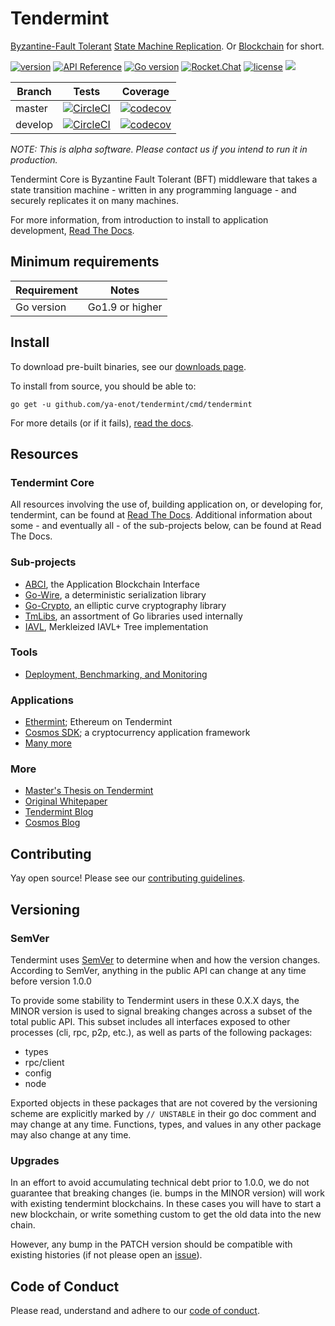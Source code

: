 # Tendermint

[Byzantine-Fault Tolerant](https://en.wikipedia.org/wiki/Byzantine_fault_tolerance)
[State Machine Replication](https://en.wikipedia.org/wiki/State_machine_replication).
Or [Blockchain](https://en.wikipedia.org/wiki/Blockchain_(database)) for short.

[![version](https://img.shields.io/github/tag/ya-enot/tendermint.svg)](https://github.com/ya-enot/tendermint/releases/latest)
[![API Reference](
https://camo.githubusercontent.com/915b7be44ada53c290eb157634330494ebe3e30a/68747470733a2f2f676f646f632e6f72672f6769746875622e636f6d2f676f6c616e672f6764646f3f7374617475732e737667
)](https://godoc.org/github.com/ya-enot/tendermint)
[![Go version](https://img.shields.io/badge/go-1.9.2-blue.svg)](https://github.com/moovweb/gvm)
[![Rocket.Chat](https://demo.rocket.chat/images/join-chat.svg)](https://cosmos.rocket.chat/)
[![license](https://img.shields.io/github/license/ya-enot/tendermint.svg)](https://github.com/ya-enot/tendermint/blob/master/LICENSE)
[![](https://tokei.rs/b1/github/ya-enot/tendermint?category=lines)](https://github.com/ya-enot/tendermint)


Branch    | Tests | Coverage
----------|-------|----------
master    | [![CircleCI](https://circleci.com/gh/ya-enot/tendermint/tree/master.svg?style=shield)](https://circleci.com/gh/ya-enot/tendermint/tree/master) | [![codecov](https://codecov.io/gh/ya-enot/tendermint/branch/master/graph/badge.svg)](https://codecov.io/gh/ya-enot/tendermint)
develop   | [![CircleCI](https://circleci.com/gh/ya-enot/tendermint/tree/develop.svg?style=shield)](https://circleci.com/gh/ya-enot/tendermint/tree/develop) | [![codecov](https://codecov.io/gh/ya-enot/tendermint/branch/develop/graph/badge.svg)](https://codecov.io/gh/ya-enot/tendermint)

_NOTE: This is alpha software. Please contact us if you intend to run it in production._

Tendermint Core is Byzantine Fault Tolerant (BFT) middleware that takes a state transition machine - written in any programming language -
and securely replicates it on many machines.

For more information, from introduction to install to application development, [Read The Docs](https://tendermint.readthedocs.io/en/master/).

## Minimum requirements

Requirement|Notes
---|---
Go version | Go1.9 or higher

## Install

To download pre-built binaries, see our [downloads page](https://tendermint.com/downloads).

To install from source, you should be able to:

`go get -u github.com/ya-enot/tendermint/cmd/tendermint`

For more details (or if it fails), [read the docs](https://tendermint.readthedocs.io/en/master/install.html).

## Resources

### Tendermint Core

All resources involving the use of, building application on, or developing for, tendermint, can be found at [Read The Docs](https://tendermint.readthedocs.io/en/master/). Additional information about some - and eventually all - of the sub-projects below, can be found at Read The Docs.

### Sub-projects

* [ABCI](http://github.com/ya-enot/abci), the Application Blockchain Interface
* [Go-Wire](http://github.com/ya-enot/go-wire), a deterministic serialization library
* [Go-Crypto](http://github.com/ya-enot/go-crypto), an elliptic curve cryptography library
* [TmLibs](http://github.com/ya-enot/tmlibs), an assortment of Go libraries used internally
* [IAVL](http://github.com/ya-enot/iavl), Merkleized IAVL+ Tree implementation

### Tools
* [Deployment, Benchmarking, and Monitoring](http://tendermint.readthedocs.io/projects/tools/en/develop/index.html#tendermint-tools)

### Applications

* [Ethermint](http://github.com/ya-enot/ethermint); Ethereum on Tendermint
* [Cosmos SDK](http://github.com/ya-enot/cosmos-sdk); a cryptocurrency application framework
* [Many more](https://tendermint.readthedocs.io/en/master/ecosystem.html#abci-applications)

### More

* [Master's Thesis on Tendermint](https://atrium.lib.uoguelph.ca/xmlui/handle/10214/9769)
* [Original Whitepaper](https://tendermint.com/static/docs/tendermint.pdf)
* [Tendermint Blog](https://blog.cosmos.network/tendermint/home)
* [Cosmos Blog](https://blog.cosmos.network)

## Contributing

Yay open source! Please see our [contributing guidelines](CONTRIBUTING.md).

## Versioning

### SemVer

Tendermint uses [SemVer](http://semver.org/) to determine when and how the version changes.
According to SemVer, anything in the public API can change at any time before version 1.0.0

To provide some stability to Tendermint users in these 0.X.X days, the MINOR version is used
to signal breaking changes across a subset of the total public API. This subset includes all
interfaces exposed to other processes (cli, rpc, p2p, etc.), as well as parts of the following packages:

- types
- rpc/client
- config
- node

Exported objects in these packages that are not covered by the versioning scheme
are explicitly marked by `// UNSTABLE` in their go doc comment and may change at any time.
Functions, types, and values in any other package may also change at any time.

### Upgrades

In an effort to avoid accumulating technical debt prior to 1.0.0,
we do not guarantee that breaking changes (ie. bumps in the MINOR version)
will work with existing tendermint blockchains. In these cases you will
have to start a new blockchain, or write something custom to get the old
data into the new chain.

However, any bump in the PATCH version should be compatible with existing histories
(if not please open an [issue](https://github.com/ya-enot/tendermint/issues)).

## Code of Conduct

Please read, understand and adhere to our [code of conduct](CODE_OF_CONDUCT.md).
